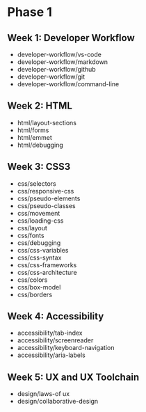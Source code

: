 # Phase 1## Week 1: Developer Workflow- developer-workflow/vs-code​- developer-workflow/markdown- developer-workflow/github- developer-workflow/git- developer-workflow/command-line## Week 2: HTML- html/layout-sections- html/forms- html/emmet- html/debugging## Week 3: CSS3- css/selectors- css/responsive-css- css/pseudo-elements- css/pseudo-classes- css/movement- css/loading-css- css/layout- css/fonts- css/debugging- css/css-variables- css/css-syntax- css/css-frameworks- css/css-architecture- css/colors- css/box-model- css/borders## Week 4: Accessibility- accessibility/tab-index- accessibility/screenreader- accessibility/keyboard-navigation- accessibility/aria-labels## Week 5: UX and UX Toolchain- design/laws-of ux- design/collaborative-design